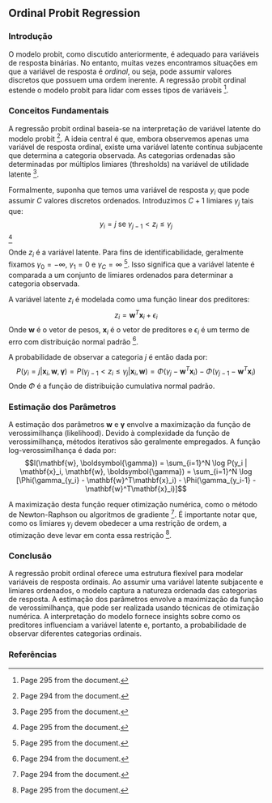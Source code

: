 ## Ordinal Probit Regression

### Introdução
O modelo probit, como discutido anteriormente, é adequado para variáveis de resposta binárias. No entanto, muitas vezes encontramos situações em que a variável de resposta é *ordinal*, ou seja, pode assumir valores discretos que possuem uma ordem inerente. A regressão probit ordinal estende o modelo probit para lidar com esses tipos de variáveis [^295].

### Conceitos Fundamentais
A regressão probit ordinal baseia-se na interpretação de variável latente do modelo probit [^294]. A ideia central é que, embora observemos apenas uma variável de resposta ordinal, existe uma variável latente contínua subjacente que determina a categoria observada. As categorias ordenadas são determinadas por múltiplos limiares (thresholds) na variável de utilidade latente [^295].

Formalmente, suponha que temos uma variável de resposta $y_i$ que pode assumir $C$ valores discretos ordenados. Introduzimos $C+1$ limiares $\gamma_j$ tais que:
$$y_i = j \text{ se } \gamma_{j-1} < z_i \leq \gamma_j$$ [^295]

Onde $z_i$ é a variável latente. Para fins de identificabilidade, geralmente fixamos $\gamma_0 = -\infty$, $\gamma_1 = 0$ e $\gamma_C = \infty$ [^295].  Isso significa que a variável latente é comparada a um conjunto de limiares ordenados para determinar a categoria observada.

A variável latente $z_i$ é modelada como uma função linear dos preditores:
$$z_i = \mathbf{w}^T\mathbf{x}_i + \epsilon_i$$
Onde $\mathbf{w}$ é o vetor de pesos, $\mathbf{x}_i$ é o vetor de preditores e $\epsilon_i$ é um termo de erro com distribuição normal padrão [^294].

A probabilidade de observar a categoria $j$ é então dada por:
$$P(y_i = j | \mathbf{x}_i, \mathbf{w}, \boldsymbol{\gamma}) = P(\gamma_{j-1} < z_i \leq \gamma_j | \mathbf{x}_i, \mathbf{w}) = \Phi(\gamma_j - \mathbf{w}^T\mathbf{x}_i) - \Phi(\gamma_{j-1} - \mathbf{w}^T\mathbf{x}_i)$$
Onde $\Phi$ é a função de distribuição cumulativa normal padrão.

### Estimação dos Parâmetros
A estimação dos parâmetros $\mathbf{w}$ e $\boldsymbol{\gamma}$ envolve a maximização da função de verossimilhança (likelihood). Devido à complexidade da função de verossimilhança, métodos iterativos são geralmente empregados. A função log-verossimilhança é dada por:
$$l(\mathbf{w}, \boldsymbol{\gamma}) = \sum_{i=1}^N \log P(y_i | \mathbf{x}_i, \mathbf{w}, \boldsymbol{\gamma}) = \sum_{i=1}^N \log [\Phi(\gamma_{y_i} - \mathbf{w}^T\mathbf{x}_i) - \Phi(\gamma_{y_i-1} - \mathbf{w}^T\mathbf{x}_i)]$$

A maximização desta função requer otimização numérica, como o método de Newton-Raphson ou algoritmos de gradiente [^294]. É importante notar que, como os limiares $\gamma_j$ devem obedecer a uma restrição de ordem, a otimização deve levar em conta essa restrição [^295].

### Conclusão
A regressão probit ordinal oferece uma estrutura flexível para modelar variáveis de resposta ordinais. Ao assumir uma variável latente subjacente e limiares ordenados, o modelo captura a natureza ordenada das categorias de resposta. A estimação dos parâmetros envolve a maximização da função de verossimilhança, que pode ser realizada usando técnicas de otimização numérica. A interpretação do modelo fornece insights sobre como os preditores influenciam a variável latente e, portanto, a probabilidade de observar diferentes categorias ordinais.

### Referências
[^295]: Page 295 from the document.
[^294]: Page 294 from the document.

<!-- END -->